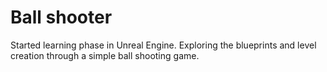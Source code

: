 # Ball shooter
 Started learning phase in Unreal Engine. Exploring the blueprints and level creation through  a simple ball shooting game.
